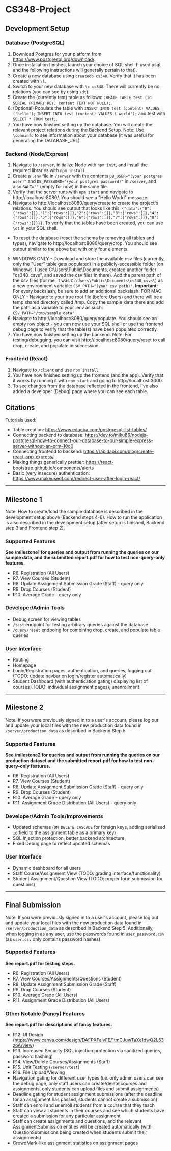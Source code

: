 # CS348-Project

## Development Setup
### Database (PostgreSQL)
1. Download Postgres for your platform from https://www.postgresql.org/download/. 
2. Once installation finishes, launch your choice of SQL shell (I used psql, and the following instructions will generally pertain to that). 
3. Create a new database using `createdb cs348`. Verify that it has been created with `\l`.
4. Switch to your new database with `\c cs348`. There will currently be no relations (you can see by using `\dt`).
5. Create the (currently test) table as follows: `CREATE TABLE test (id SERIAL PRIMARY KEY, content TEXT NOT NULL);`.
6. (Optional) Populate the table with `INSERT INTO test (content) VALUES ('hello');` `INSERT INTO test (content) VALUES ('world');` and test with `SELECT * FROM test;`.
7. You have now finished setting up the database. You will create the relevant project relations during the Backend Setup.
Note: Use `\conninfo` to see information about your database (it was useful for generating the DATABASE_URL)

### Backend (Node/Express)
1. Navigate to `/server`, initialize Node with `npm init`, and install the required libraries with `npm install`.
2. Create a `.env` file in `/server` with the contents `DB_USER="(your postgres user)"` and `DB_PASSWORD="(your postgres password)"` in `/server`, and also `SALT=""` (empty for now) in the same file.
3. Verify that the server runs with `npm start` and navigate to http://localhost:8080/. You should see a "Hello World" message.
4. Navigate to http://localhost:8080/query/create to create the project's relations. You should see output that looks like this: `{"data":{"0":{"rows":[]},"1":{"rows":[]},"2":{"rows":[]},"3":{"rows":[]},"4":{"rows":[]},"5":{"rows":[]},"6":{"rows":[]},"7":{"rows":[]},"8":{"rows":[]}}}`. To verify that the tables have been created, you can use `\dt` in your SQL shell.
* To reset the database (reset the schema by removing all tables and types), navigate to http://localhost:8080/query/drop. You should see output similar to the above but with only four elements.
5. WINDOWS ONLY - Download and store the available csv files (currently, only the "User" table gets populated) in a publicly-accessible folder (on Windows, I used C:\Users\Public\Documents, created another folder "cs348_csvs", and saved the csv files in there). Add the parent path of the csv files (for me, it was `C:\Users\Public\Documents\cs348_csvs\`) as a new environment variable: `CSV_PATH="(your csv path)"`. **Important**: For every backslash, be sure to add an additional backslash.
FOR MAC ONLY - Navigate to your true root file (before Users) and there will be a temp shared directory called /tmp. Copy the sample_data there and add the path as a variable to your .env as such: `CSV_PATH="/tmp/sample_data"`.
6. Navigate to http://localhost:8080/query/populate. You should see an empty row object - you can now use your SQL shell or use the frontend debug page to verify that the table(s) have been populated correctly.
7. You have now finished setting up the backend. Note: For testing/debugging, you can visit http://localhost:8080/query/reset to call drop, create, and populate in succession.

### Frontend (React)
1. Navigate to `/client` and use `npm install`.
2. You have now finished setting up the frontend (and the app). Verify that it works by running it with `npm start` and going to http://localhost:3000.
3. To see changes from the database reflected in the frontend, I've also added a developer (Debug) page where you can see each table.

## Citations
Tutorials used:
* Table creation: https://www.educba.com/postgresql-list-tables/
* Connecting backend to database: https://dev.to/miku86/nodejs-postgresql-how-to-connect-our-database-to-our-simple-express-server-without-an-orm-10o0
* Connecting frontend to backend: https://rapidapi.com/blog/create-react-app-express/
* Making things generically prettier: https://react-bootstrap.github.io/components/alerts
* Basic (very insecure) authentication: https://www.makeuseof.com/redirect-user-after-login-react/
---

## Milestone 1
Note: How to create/load the sample database is described in the development setup above (Backend steps 4-6). How to run the application is also described in the development setup (after setup is finished, Backend step 3 and Frontend step 2).

### Supported Features
**See /milestone1 for queries and output from running the queries on our sample data, and the submitted report.pdf for how to test non-query-only features.**
* R6. Registration (All Users)
* R7. View Courses (Student)
* R8. Update Assignment Submission Grade (Staff) - query only
* R9. Drop Courses (Student)
* R10. Average Grade - query only

### Developer/Admin Tools
* Debug screen for viewing tables
* `/test` endpoint for testing arbitrary queries against the database
* `/query/reset` endpoing for combining drop, create, and populate table queries

### User Interface
* Routing
* Homepage
* Login/Registration pages, authentication, and queries; logging out (TODO: update navbar on login/register automatically)
* Student Dashboard (with authentication gating) displaying list of courses (TODO: individual assignment pages), unenrollment

---

## Milestone 2
Note: If you were previously signed in to a user's account, please log out and update your local files with the new production data found in `/server/production_data` as described in Backend Step 5

### Supported Features
**See /milestone2 for queries and output from running the queries on our production dataset and the submitted report.pdf for how to test non-query-only features.**
* R6. Registration (All Users)
* R7. View Courses (Student)
* R8. Update Assignment Submission Grade (Staff) - query only
* R9. Drop Courses (Student)
* R10. Average Grade - query only
* R11. Assignment Grade Distribution (All Users) - query only

### Developer/Admin Tools/Improvements
* Updated schemas (`ON DELETE CASCADE` for foreign keys, adding serialized `id` field to the assignment table as a primary key)
* SQL Injection protection, better backend architecture
* Fixed Debug page to reflect updated schemas

### User Interface
* Dynamic dashboard for all users
* Staff Course/Assignment View (TODO: grading interface/functionality)
* Student Assignment/Question View (TODO: proper form submission for questions)

---

## Final Submission
Note: If you were previously signed in to a user's account, please log out and update your local files with the new production data found in `/server/production_data` as described in Backend Step 5. Additionally, when logging in as any user, use the passwords found in `user_password.csv` (as `user.csv` only contains password hashes)

### Supported Features
**See report.pdf for testing steps.**
* R6. Registration (All Users)
* R7. View Courses/Assignments/Questions (Student)
* R8. Update Assignment Submission Grade (Staff)
* R9. Drop Courses (Student)
* R10. Average Grade (All Users)
* R11. Assignment Grade Distribution (All Users)

### Other Notable (Fancy) Features
**See report.pdf for descriptions of fancy features.**
* R12. UI Design (https://www.canva.com/design/DAFPXFalvFE/1tmCJuwTaXe1dwQ2L53zoA/view)
* R13. Increased Security (SQL injection protection via sanitized queries, password hashing)
* R14. View/Delete Courses/Assignments (Staff)
* R15. Unit Testing (`/server/test`)
* R16. File Upload/Viewing
* Navigation gating for different user types (i.e. only admin users can see the debug page, only staff users can create/delete courses and assignments, only students can upload files and submit assignments)
* Deadline gating for student assignment submissions (after the deadline for an assignment has passed, students cannot create a submission)
* Staff can enroll and unenroll students from a course that they teach
* Staff can view all students in their courses and see which students have created a submission for any particular assignment
* Staff can create assignments and questions, and the relevant AssignmentSubmission entities will be created automatically (with QuestionSubmissions being created when students submit their assignments)
* CrowdMark-like assignment statistics on assignment pages
